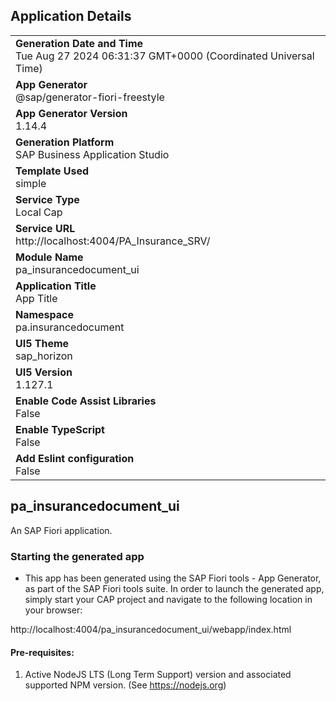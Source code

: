 ## Application Details
|               |
| ------------- |
|**Generation Date and Time**<br>Tue Aug 27 2024 06:31:37 GMT+0000 (Coordinated Universal Time)|
|**App Generator**<br>@sap/generator-fiori-freestyle|
|**App Generator Version**<br>1.14.4|
|**Generation Platform**<br>SAP Business Application Studio|
|**Template Used**<br>simple|
|**Service Type**<br>Local Cap|
|**Service URL**<br>http://localhost:4004/PA_Insurance_SRV/|
|**Module Name**<br>pa_insurancedocument_ui|
|**Application Title**<br>App Title|
|**Namespace**<br>pa.insurancedocument|
|**UI5 Theme**<br>sap_horizon|
|**UI5 Version**<br>1.127.1|
|**Enable Code Assist Libraries**<br>False|
|**Enable TypeScript**<br>False|
|**Add Eslint configuration**<br>False|

## pa_insurancedocument_ui

An SAP Fiori application.

### Starting the generated app

-   This app has been generated using the SAP Fiori tools - App Generator, as part of the SAP Fiori tools suite.  In order to launch the generated app, simply start your CAP project and navigate to the following location in your browser:

http://localhost:4004/pa_insurancedocument_ui/webapp/index.html

#### Pre-requisites:

1. Active NodeJS LTS (Long Term Support) version and associated supported NPM version.  (See https://nodejs.org)


